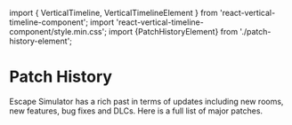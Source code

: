 import { VerticalTimeline, VerticalTimelineElement }  from 'react-vertical-timeline-component';
import 'react-vertical-timeline-component/style.min.css';
import {PatchHistoryElement} from './patch-history-element';

# Patch History

Escape Simulator has a rich past in terms of updates including new rooms, new features, bug fixes and DLCs.
Here is a full list of major patches.

<VerticalTimeline lineColor='var(--ifm-color-primary)'>
    <PatchHistoryElement title='Versus Mode' subtitle='Alternative to coop' blogUrl='/blog/2023/08/01/versus-update' dateString='August 1, 2023'/>
    <PatchHistoryElement title='Treasure Island' subtitle='New Room' blogUrl='/blog/2023/06/22/treasure-island-update' dateString='June 22, 2023'/>
    <PatchHistoryElement title="Leonardo's Workshop Room" subtitle='New Room' blogUrl='/blog/2023/03/08/leonardos-workshop-update' dateString='March 8, 2023'/>
    <PatchHistoryElement title='Wild West + Big Bug fix update' subtitle='DLC' blogUrl='/blog/2022/12/08/wild-west-dlc' dateString='December 8, 2022'/>
    <PatchHistoryElement title='Halloween update' subtitle='New Room' blogUrl='/blog/2022/10/25/halloween-update' dateString='October 25, 2022'/>
    <PatchHistoryElement title="70's Room" subtitle='New Room' blogUrl='/blog/2022/09/22/seventies-room' dateString='September 22, 2022'/>
    <PatchHistoryElement title='Room Editor 2.0' subtitle='Room Editor Upgrade' blogUrl='/blog/2022/06/06/room-editor-two' dateString='June 6, 2022'/>
    <PatchHistoryElement title='Steampunk DLC' subtitle='DLC' blogUrl='/blog/2022/06/06/steampunk-dlc' dateString='June 6, 2022'/>
    <PatchHistoryElement title='One million players update & Cats in time Room' subtitle='New Room' blogUrl='/blog/2022/05/02/milion-players-cats' dateString='May 2, 2022'/>
    <PatchHistoryElement title='HyperX update' subtitle='Room Editor Upgrade' blogUrl='/blog/2022/04/07/hyperx' dateString='April 7, 2022'/>
    <PatchHistoryElement title='Language pack update' subtitle='Game Upgrade' blogUrl='/blog/2022/03/22/languages' dateString='March 22, 2022'/>
    <PatchHistoryElement title='Big editor update: alchemist prop pack & room editor particles' subtitle='Room Editor Upgrade' blogUrl='/blog/2022/02/18/room-editor-packs' dateString='February 18, 2022'/>
    <PatchHistoryElement title="Santa's workshop" subtitle='New Room' blogUrl='/blog/2021/12/29/santa' dateString='December 29, 2021'/>
    <PatchHistoryElement title="Omega room" subtitle='New Rooms' blogUrl='/blog/2021/10/29/omega' dateString='October 29, 2021 - December 9, 2021'/>
    <PatchHistoryElement title="Escape Simulator is out!" subtitle='Game release' dateString='October 19, 2021'/>
</VerticalTimeline>

